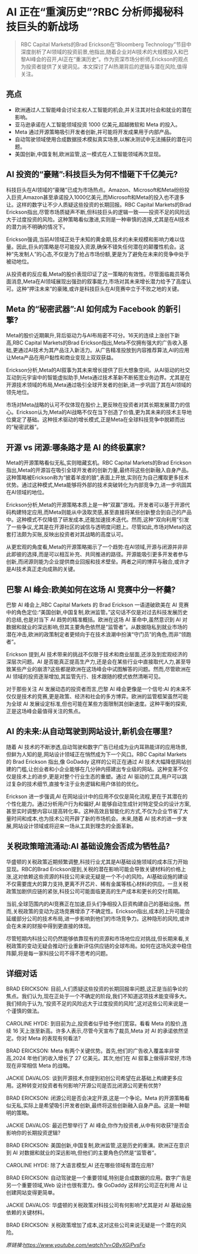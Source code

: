 # AI 正在“重演历史”?RBC 分析师揭秘科技巨头的新战场

>RBC Capital Markets的Brad Erickson在“Bloomberg Technology”节目中深度剖析了AI领域的投资前景,他指出,随着企业对AI技术的大规模投入和巴黎AI峰会的召开,AI正在“重演历史”。作为资深市场分析师,Erickson的观点为投资者提供了关键洞见。本文探讨了AI热潮背后的逻辑与潜在风险,值得关注。

## 亮点
- 欧洲通过人工智能峰会讨论主权人工智能的机会,并关注其对社会和就业的潜在影响。  
- 亚马逊承诺在人工智能领域投资 1000 亿美元,超越微软和 Meta 的投入。  
- Meta 通过开源策略吸引开发者创新,并可能将开发成果用于内部产品。  
- 自动驾驶领域使用合成数据技术模拟真实场景,以解决测试中无法捕获的潜在问题。  
- 美国创新,中国复制,欧洲监管,这一模式在人工智能领域再次显现。

## AI 投资的“豪赌”:科技巨头为何不惜砸下千亿美元?
科技巨头在AI领域的“豪赌”已成为市场热点。Amazon、Microsoft和Meta纷纷投入巨资,Amazon甚至承诺投入1000亿美元,而Microsoft和Meta的投入也不遑多让。这样的数字让不少人质疑这些投资的长期回报。RBC Capital Markets的Brad Erickson指出,尽管市场质疑声不断,但科技巨头的逻辑一致——投资不足的风险远大于过度投资的风险。这种策略看似激进,实则是一种审慎的选择,尤其是在AI技术的潜力尚不明确的情况下。

Erickson强调,当前AI领域正处于未知的黄金期,技术的未来规模和影响力难以估量。因此,巨头的策略是尽可能投入资源,确保不错失任何潜在的颠覆性机会。这种“先发制人”的心态,不仅是为了抢占市场份额,更是为了避免在未来的竞争中处于被动地位。

从投资者的反应看,Meta的股价表现印证了这一策略的有效性。尽管面临裁员等负面消息,Meta在AI领域展现出强劲的叙事能力,市场对其未来增长潜力给予了高度认可。这种“押注未来”的豪赌,或许是科技巨头在AI竞赛中立于不败之地的关键。

## Meta 的“秘密武器”:AI 如何成为 Facebook 的新引擎?
Meta的股价近期飙升,背后驱动力与AI布局密不可分。16天的连续上涨创下新高,RBC Capital Markets的Brad Erickson指出,Meta不仅拥有强大的广告收入基础,更通过AI技术为其产品注入新活力。从广告精准投放到内容推荐算法,AI的应用让Meta产品在用户黏性和商业变现上双双获益。

Erickson分析,Meta的AI叙事为其未来增长提供了巨大想象空间。从AI驱动的社交互动到元宇宙中的智能虚拟助手,Meta通过技术革新不断拓宽业务边界。尤其是在开源技术领域的布局,Meta通过吸引全球开发者的创新,进一步巩固了其在AI领域的领先地位。

市场对Meta战略的认可不仅体现在股价上,更反映在投资者对其长期发展潜力的信心。Erickson认为,Meta的AI战略不仅在当下创造了价值,更为其未来的技术主导地位奠定了基础。这种技术驱动的增长模式,正是Meta在全球科技竞争中脱颖而出的“秘密武器”。

## 开源 vs 闭源:哪条路才是 AI 的终极赢家?
Meta的开源策略看似无私,实则暗藏玄机。RBC Capital Markets的Brad Erickson指出,Meta的开源旨在吸引全球开发者的创新力量,最终将这些创新融入自身产品。这种策略被Erickson称为“披着羊皮的狼”,表面上开放,实则在为自己攫取更多技术优势。通过这种模式,Meta能够将外部的技术突破转化为内部竞争力,进一步巩固其在AI领域的地位。

Erickson分析,Meta的开源策略本质上是一种“双赢”游戏。开发者可以基于开源代码构建特定应用,而Meta则能从中汲取灵感,甚至直接将某些创新整合到自己的产品中。这种模式不仅降低了研发成本,还能加速技术迭代。然而,这种“双向利用”引发了一些争议,尤其是在开源社区的诚信与透明度问题上。尽管如此,市场对Meta的这套打法颇为买账,反映出投资者对其战略的高度认可。

从更宏观的角度看,Meta的开源策略揭示了一个趋势:在AI领域,开源与闭源并非非此即彼的选择,而是可以相互补充、共同推进的路径。开源能吸引更多开发者参与创新,而闭源则能为企业提供商业回报和技术壁垒。两者之间的博弈与融合,或许才是AI技术真正走向成熟的关键。

## 巴黎 AI 峰会:欧美如何在这场 AI 竞赛中分一杯羹?
巴黎 AI 峰会上,RBC Capital Markets 的 Brad Erickson 一语道破欧美在 AI 竞赛中的角色定位:“美国创新,中国复制,欧洲监管。”这句话不仅是对过去科技发展历史的总结,也是对当下 AI 趋势的精准概括。欧洲在这场 AI 革命中,虽然意识到 AI 对数据和就业的深远影响,但其主要角色依然是“监管者”。从数据隐私到就业市场的潜在冲击,欧洲的政策制定者更倾向于在技术浪潮中扮演“守门员”的角色,而非“领跑者”。  

Erickson 提到,AI 技术带来的挑战不仅限于技术和商业层面,还涉及到宏观经济的深层次问题。AI 是否能真正提高生产力,还是会在某些行业中直接取代人力,甚至导致某些产业的崩溃?这些都是欧洲在这场峰会中试图解答的问题。然而,尽管欧洲在 AI 领域的投资逐渐增加,其监管先行、技术跟随的模式依然清晰可见。  

对于那些关注 AI 发展动态的投资者而言,巴黎 AI 峰会更像是一个信号:AI 的未来不仅仅是技术的竞赛,更是政策、经济和社会的多方博弈。欧洲的监管框架虽然可能为全球 AI 发展设定标准,但也可能在某些方面限制其创新速度。这种平衡的探索,正是这场峰会最值得关注的焦点。

## AI 的未来:从自动驾驶到网站设计,新机会在哪里?
随着 AI 技术的不断渗透,自动驾驶和数字广告已经成为业内耳熟能详的应用场景,但鲜为人知的是,网站设计领域正在悄然成为下一个风口。RBC Capital Markets 的 Brad Erickson 指出,像 GoDaddy 这样的公司正在通过 AI 技术大幅降低网站创建的门槛,让创业者和小企业能够在几分钟内搭建出专业级的网站。这种变革不仅仅是技术上的进步,更是对整个行业生态的重塑。通过 AI 驱动的工具,用户可以跳过复杂的技术细节,直接专注于业务逻辑和用户体验的优化。

Erickson 进一步强调,AI 在网站设计中的应用不仅仅是简化流程,更在于其潜在的个性化能力。通过分析用户行为和偏好,AI 能够自动生成针对特定受众的设计方案,甚至实时调整内容以提高转化率。这种高效且智能化的方式,不仅为企业节省了大量时间和成本,也为技术公司开辟了新的市场机会。未来,随着 AI 技术的进一步发展,网站设计领域或将迎来一场从工具到理念的全面革新。

## 关税政策暗流涌动:AI 基础设施会否成为牺牲品?
华盛顿的关税政策近期频繁调整,科技行业尤其是AI基础设施领域的成本压力开始显现。RBC的Brad Erickson提到,关税的潜在影响可能会导致关键材料的价格上涨,这对依赖这些资源的科技公司来说无疑是一个不小的风险。AI基础设施的建设不仅需要庞大的算力支持,更离不开芯片、稀有金属等核心材料的供应。一旦关税政策加剧供应链的紧张,科技公司可能面临更高的生产成本和更长的交付周期。

当前,全球范围内的AI竞赛正在加速,巨头们争相投入巨资构建自己的基础设施。然而,关税政策的变动为这场竞赛增添了不确定性。Erickson指出,成本的上升可能会延缓部分公司的技术布局,进一步影响到他们的市场竞争力。这种隐形的风险,或许会在未来的财报中得到更直接的体现。

尽管短期内科技公司仍然能够依靠现有的资源和市场地位应对挑战,但长期来看,关税政策的变动无疑会推动行业重新评估供应链的全球布局。如何在这场风波中稳住阵脚,将是每一家科技公司不得不思考的问题。

## 详细对话
BRAD ERICKSON: 目前,人们质疑这些投资的长期回报率问题,这正是当前争论的焦点。我们认为,现在正处于一个不确定的阶段,我们不知道这项技术能变得多大。我们倾向于认为,“投资不足的风险远大于过度投资的风险”,这对这些公司来说是一个谨慎的做法。

CAROLINE HYDE: 到目前为止,投资者似乎给予他们宽容。看看 Meta 的股价,连续 16 天上涨至新高。许多人表示,尽管今天宣布了裁员,Meta 对 AI 的承诺依然坚定。你对 Meta 的表现有何看法?

BRAD ERICKSON: Meta 有两个关键优势。首先,他们的广告收入覆盖率非常高,2024 年他们的收入增长了 27 亿美元。其次,他们在 AI 叙事上做得非常好,市场现在非常相信 Meta 的战略。

JACKIE DAVALOS: 谈到开源技术,你提到初创公司希望在此基础上构建更多应用。这种转变对投资者有何影响?开源公司是否比闭源公司更有优势?

BRAD ERICKSON: 闭源公司是否会决定开源,这是一个争论。Meta 的开源策略看似无私,实际上是希望吸引开发者创新,最终将这些创新融入自身产品。这是一种聪明的策略。

JACKIE DAVALOS: 最近巴黎举行了 AI 峰会,你作为投资者,从中有何收获?是否会影响你的长期投资逻辑?

BRAD ERICKSON: 美国创新,中国复制,欧洲监管,这是历史的重演。欧洲正在意识到 AI 对数据和就业的深远影响,但他们的主要角色仍然是“监管者”。

CAROLINE HYDE: 除了大语言模型,AI 还在哪些领域有潜在应用?

BRAD ERICKSON: 自动驾驶是一个重要领域,特别是合成数据的应用。数字广告是另一个重要领域,Web 设计也很有潜力。像 GoDaddy 这样的公司正在利用 AI 让创建网站变得更简单。

JACKIE DAVALOS: 华盛顿的关税政策对科技公司有何影响?尤其是对 AI 基础设施依赖的关键材料。

BRAD ERICKSON: 关税政策增加了成本,这对这些公司来说无疑是一个潜在的风险。

_原链接:https://www.youtube.com/watch?v=OBvXGiPvsFo_